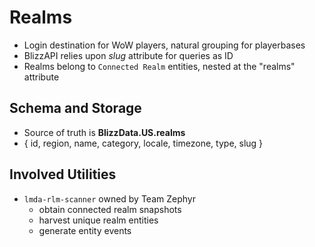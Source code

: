# Realms

- Login destination for WoW players, natural grouping for playerbases
- BlizzAPI relies upon *slug* attribute for queries as ID
- Realms belong to `Connected Realm` entities, nested at the "realms" attribute

## Schema and Storage
- Source of truth is **BlizzData.US.realms**
- { id, region, name, category, locale, timezone, type, slug }


## Involved Utilities
- `lmda-rlm-scanner` owned by Team Zephyr
    - obtain connected realm snapshots
    - harvest unique realm entities
    - generate entity events